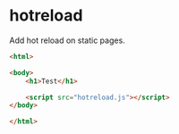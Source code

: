 hotreload
=========

Add hot reload on static pages.

```html
<html>

<body>
    <h1>Test</h1>

    <script src="hotreload.js"></script>
</body>

</html>
```